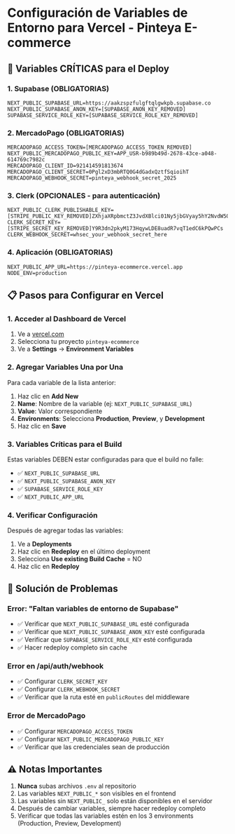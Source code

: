 # Configuración de Variables de Entorno para Vercel - Pinteya E-commerce

## 🚨 Variables CRÍTICAS para el Deploy

### 1. Supabase (OBLIGATORIAS)
```
NEXT_PUBLIC_SUPABASE_URL=https://aakzspzfulgftqlgwkpb.supabase.co
NEXT_PUBLIC_SUPABASE_ANON_KEY=[SUPABASE_ANON_KEY_REMOVED]
SUPABASE_SERVICE_ROLE_KEY=[SUPABASE_SERVICE_ROLE_KEY_REMOVED]
```

### 2. MercadoPago (OBLIGATORIAS)
```
MERCADOPAGO_ACCESS_TOKEN=[MERCADOPAGO_ACCESS_TOKEN_REMOVED]
NEXT_PUBLIC_MERCADOPAGO_PUBLIC_KEY=APP_USR-b989b49d-2678-43ce-a048-614769c7982c
MERCADOPAGO_CLIENT_ID=921414591813674
MERCADOPAGO_CLIENT_SECRET=0Pgl2xD3mbRTQ0G4dGadxQztfSqioihT
MERCADOPAGO_WEBHOOK_SECRET=pinteya_webhook_secret_2025
```

### 3. Clerk (OPCIONALES - para autenticación)
```
NEXT_PUBLIC_CLERK_PUBLISHABLE_KEY=[STRIPE_PUBLIC_KEY_REMOVED]ZXhjaXRpbmctZ3JvdXBlci01Ny5jbGVyay5hY2NvdW50cy5kZXYk
CLERK_SECRET_KEY=[STRIPE_SECRET_KEY_REMOVED]Y9R3dn2pkyM173HqywLDE8uadR7vqT1edC6kPQwPCs
CLERK_WEBHOOK_SECRET=whsec_your_webhook_secret_here
```

### 4. Aplicación (OBLIGATORIAS)
```
NEXT_PUBLIC_APP_URL=https://pinteya-ecommerce.vercel.app
NODE_ENV=production
```

## 📋 Pasos para Configurar en Vercel

### 1. Acceder al Dashboard de Vercel
1. Ve a [vercel.com](https://vercel.com)
2. Selecciona tu proyecto `pinteya-ecommerce`
3. Ve a **Settings** → **Environment Variables**

### 2. Agregar Variables Una por Una
Para cada variable de la lista anterior:
1. Haz clic en **Add New**
2. **Name**: Nombre de la variable (ej: `NEXT_PUBLIC_SUPABASE_URL`)
3. **Value**: Valor correspondiente
4. **Environments**: Selecciona **Production**, **Preview**, y **Development**
5. Haz clic en **Save**

### 3. Variables Críticas para el Build
Estas variables DEBEN estar configuradas para que el build no falle:
- ✅ `NEXT_PUBLIC_SUPABASE_URL`
- ✅ `NEXT_PUBLIC_SUPABASE_ANON_KEY`
- ✅ `SUPABASE_SERVICE_ROLE_KEY`
- ✅ `NEXT_PUBLIC_APP_URL`

### 4. Verificar Configuración
Después de agregar todas las variables:
1. Ve a **Deployments**
2. Haz clic en **Redeploy** en el último deployment
3. Selecciona **Use existing Build Cache** = NO
4. Haz clic en **Redeploy**

## 🔧 Solución de Problemas

### Error: "Faltan variables de entorno de Supabase"
- ✅ Verificar que `NEXT_PUBLIC_SUPABASE_URL` esté configurada
- ✅ Verificar que `NEXT_PUBLIC_SUPABASE_ANON_KEY` esté configurada
- ✅ Verificar que `SUPABASE_SERVICE_ROLE_KEY` esté configurada
- ✅ Hacer redeploy completo sin cache

### Error en /api/auth/webhook
- ✅ Configurar `CLERK_SECRET_KEY`
- ✅ Configurar `CLERK_WEBHOOK_SECRET`
- ✅ Verificar que la ruta esté en `publicRoutes` del middleware

### Error de MercadoPago
- ✅ Configurar `MERCADOPAGO_ACCESS_TOKEN`
- ✅ Configurar `NEXT_PUBLIC_MERCADOPAGO_PUBLIC_KEY`
- ✅ Verificar que las credenciales sean de producción

## ⚠️ Notas Importantes

1. **Nunca** subas archivos `.env` al repositorio
2. Las variables `NEXT_PUBLIC_*` son visibles en el frontend
3. Las variables sin `NEXT_PUBLIC_` solo están disponibles en el servidor
4. Después de cambiar variables, siempre hacer redeploy completo
5. Verificar que todas las variables estén en los 3 environments (Production, Preview, Development)
